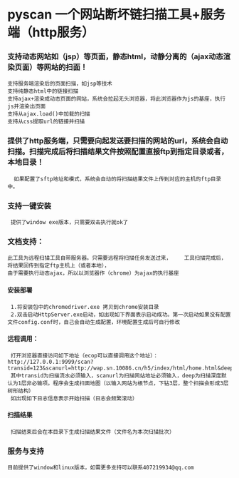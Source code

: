 # pyscan 一个网站断坏链扫描工具+服务端（http服务）
### 支持动态网站如（jsp）等页面，静态html，动静分离的（ajax动态渲染页面）等网站的扫面！
    支持服务端渲染后的页面扫描，如jsp等技术
    支持纯静态html中的链接扫描
    支持ajax+渲染成动态页面的网站，系统会拉起无头浏览器，将此浏览器作为js的基座，执行js并渲染出页面
    支持从ajax.load()中加载的扫描
    支持从css提取url的链接并扫描
    
###  提供了http服务端，只需要向起发送要扫描的网站的url，系统会自动扫描。扫描完成后将扫描结果文件按照配置直接ftp到指定目录或者，本地目录！
      如果配置了sftp地址和模式，系统会自动的将扫描结果文件上传到对应的主机的ftp目录中。
      
###  支持一键安装
     提供了window exe版本，只需要双击执行就ok了
     
### 文档支持：
    此工具为远程扫描工具自带服务器。只需要远程将扫描任务发送过来，    工具扫描完成后，将结果回传到指定ftp主机上（或者本地），
    由于需要执行动态ajax，所以以浏览器作（chrome）为ajax的执行基座
#### 安装部署
     1.将安装包中的chromedriver.exe 拷贝到chrome安装目录
     2.双击启动HttpServer.exe启动，如出现如下界面表示启动成功。第一次启动如果没有配置文件config.conf时，自己会自动生成配置，环境配置生成后可自行修改
#### 远程调用：
     打开浏览器直接访问如下地址（ecop可以直接调用这个地址）：http://127.0.0.1:9999/scan?transid=123&scanurl=http://wap.sn.10086.cn/h5/index/html/home.html&deep=3
     其中transid为扫描流水必须输入，scanurl为扫描网站地址必须输入，deep为扫描深度默认为1层非必输项。程序会生成扫面地图（以输入网站为根节点，下钻3层，整个扫描会形成3层树形结构）
     如出现如下日志信息表示开始扫描（日志会频繁滚动）
#### 扫描结果
     扫描结束后会在本目录下生成扫描结果文件（文件名为本次扫描批次）
### 服务与支持
    目前提供了window和linux版本，如需更多支持可以联系407219934@qq.com

